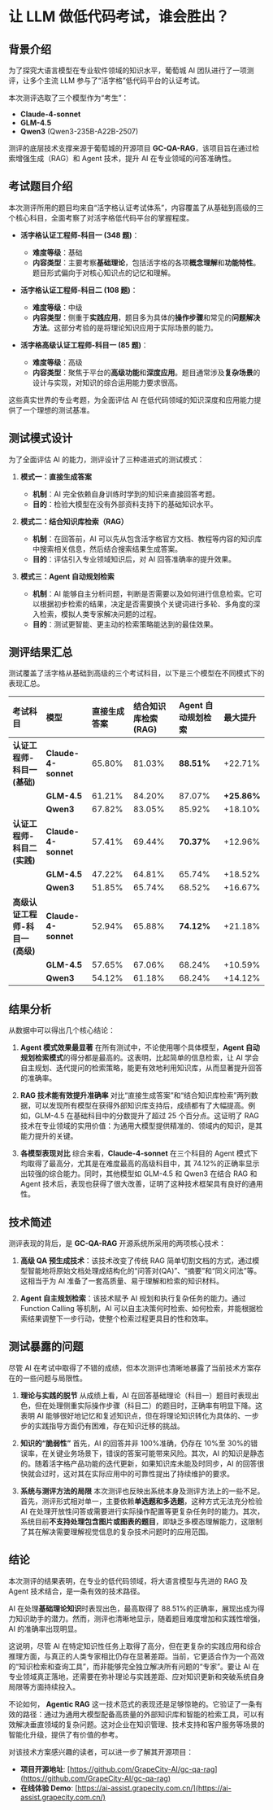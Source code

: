 # 让 LLM 做低代码考试，谁会胜出？

## 背景介绍

为了探究大语言模型在专业软件领域的知识水平，葡萄城 AI 团队进行了一项测评，让多个主流 LLM 参与了“活字格”低代码平台的认证考试。

本次测评选取了三个模型作为“考生”：

-   **Claude-4-sonnet**
-   **GLM-4.5**
-   **Qwen3** (Qwen3-235B-A22B-2507)

测评的底层技术支撑来源于葡萄城的开源项目 **GC-QA-RAG**，该项目旨在通过检索增强生成（RAG）和 Agent 技术，提升 AI 在专业领域的问答准确性。

## 考试题目介绍

本次测评所用的题目均来自“活字格认证考试体系”，内容覆盖了从基础到高级的三个核心科目，全面考察了对活字格低代码平台的掌握程度。

-   **活字格认证工程师-科目一 (348 题)**：

    -   **难度等级**：基础
    -   **内容类型**：主要考察**基础理论**，包括活字格的各项**概念理解**和**功能特性**。题目形式偏向于对核心知识点的记忆和理解。

-   **活字格认证工程师-科目二 (108 题)**：

    -   **难度等级**：中级
    -   **内容类型**：侧重于**实践应用**，题目多为具体的**操作步骤**和常见的**问题解决方法**。这部分考验的是将理论知识应用于实际场景的能力。

-   **活字格高级认证工程师-科目一 (85 题)**：
    -   **难度等级**：高级
    -   **内容类型**：聚焦于平台的**高级功能**和**深度应用**。题目通常涉及**复杂场景**的设计与实现，对知识的综合运用能力要求很高。

这些真实世界的专业考题，为全面评估 AI 在低代码领域的知识深度和应用能力提供了一个理想的测试基准。

## 测试模式设计

为了全面评估 AI 的能力，测评设计了三种递进式的测试模式：

1.  **模式一：直接生成答案**

    -   **机制**：AI 完全依赖自身训练时学到的知识来直接回答考题。
    -   **目的**：检验大模型在没有外部资料支持下的基础知识水平。

2.  **模式二：结合知识库检索（RAG）**

    -   **机制**：在回答前，AI 可以先从包含活字格官方文档、教程等内容的知识库中搜索相关信息，然后结合搜索结果生成答案。
    -   **目的**：评估引入专业领域知识后，对 AI 回答准确率的提升效果。

3.  **模式三：Agent 自动规划检索**
    -   **机制**：AI 能够自主分析问题，判断是否需要以及如何进行信息检索。它可以根据初步检索的结果，决定是否需要换个关键词进行多轮、多角度的深入检索，模拟人类专家解决问题的过程。
    -   **目的**：测试更智能、更主动的检索策略能达到的最佳效果。

## 测评结果汇总

测试覆盖了活字格从基础到高级的三个考试科目，以下是三个模型在不同模式下的表现汇总。

| 考试科目                         | 模型                | 直接生成答案 | 结合知识库检索 (RAG) | Agent 自动规划检索 | **最大提升** |
| :------------------------------- | :------------------ | :----------- | :------------------- | :----------------- | :----------- |
| **认证工程师-科目一 (基础)**     | **Claude-4-sonnet** | 65.80%       | 81.03%               | **88.51%**         | +22.71%      |
|                                  | **GLM-4.5**         | 61.21%       | 84.20%               | 87.07%             | **+25.86%**  |
|                                  | **Qwen3**           | 67.82%       | 83.05%               | 85.92%             | +18.10%      |
| **认证工程师-科目二 (实践)**     | **Claude-4-sonnet** | 57.41%       | 69.44%               | **70.37%**         | +12.96%      |
|                                  | **GLM-4.5**         | 47.22%       | 64.81%               | 65.74%             | +18.52%      |
|                                  | **Qwen3**           | 51.85%       | 65.74%               | 68.52%             | +16.67%      |
| **高级认证工程师-科目一 (高级)** | **Claude-4-sonnet** | 52.94%       | 65.88%               | **74.12%**         | +21.18%      |
|                                  | **GLM-4.5**         | 57.65%       | 67.06%               | 68.24%             | +10.59%      |
|                                  | **Qwen3**           | 54.12%       | 61.18%               | 68.24%             | +14.12%      |

## 结果分析

从数据中可以得出几个核心结论：

1.  **Agent 模式效果最显著**
    在所有测试中，不论使用哪个具体模型，**Agent 自动规划检索模式**的得分都是最高的。这表明，比起简单的信息检索，让 AI 学会自主规划、迭代提问的检索策略，能更有效地利用知识库，从而显著提升回答的准确率。

2.  **RAG 技术能有效提升准确率**
    对比“直接生成答案”和“结合知识库检索”两列数据，可以发现所有模型在获得外部知识库支持后，成绩都有了大幅提高。例如，GLM-4.5 在基础科目中的分数提升了超过 25 个百分点。这证明了 RAG 技术在专业领域的实用价值：为通用大模型提供精准的、领域内的知识，是其能力提升的关键。

3.  **各模型表现对比**
    综合来看，**Claude-4-sonnet** 在三个科目的 Agent 模式下均取得了最高分，尤其是在难度最高的高级科目中，其 74.12%的正确率显示出较强的综合能力。同时，其他模型如 GLM-4.5 和 Qwen3 在结合 RAG 和 Agent 技术后，表现也获得了很大改善，证明了这种技术框架具有良好的通用性。

## 技术简述

测评表现的背后，是 **GC-QA-RAG** 开源系统所采用的两项核心技术：

1.  **高级 QA 预生成技术**：该技术改变了传统 RAG 简单切割文档的方式，通过模型智能地将原始文档处理成结构化的“问答对(QA)”、“摘要”和“同义问法”等。这相当于为 AI 准备了一套高质量、易于理解和检索的知识材料。

2.  **Agent 自主规划检索**：该技术赋予 AI 规划和执行复杂任务的能力。通过 Function Calling 等机制，AI 可以自主决策何时检索、如何检索，并能根据检索结果调整下一步行动，使整个检索过程更具目的性和效率。

## 测试暴露的问题

尽管 AI 在考试中取得了不错的成绩，但本次测评也清晰地暴露了当前技术方案存在的一些问题与局限性。

1.  **理论与实践的脱节**
    从成绩上看，AI 在回答基础理论（科目一）题目时表现出色，但在处理侧重实际操作步骤（科目二）的题目时，正确率有明显下降。这表明 AI 能够很好地记忆和复述知识点，但在将理论知识转化为具体的、一步步的实践指导方面仍有困难，存在知识迁移的挑战。

2.  **知识的“脆弱性”**
    首先，AI 的回答并非 100%准确，仍存在 10%至 30%的错误率，在关键业务场景下，错误的答案可能带来风险。其次，AI 的知识是静态的。随着活字格产品功能的迭代更新，如果知识库未能及时同步，AI 的回答很快就会过时，这对其在实际应用中的可靠性提出了持续维护的要求。

3.  **系统与测评方法的局限**
    本次测评也反映出系统本身及测评方法上的一些不足。首先，测评形式相对单一，主要依赖**单选题和多选题**，这种方式无法充分检验 AI 在处理开放性问答或需要进行实际操作配置等更复杂任务时的能力。其次，系统目前**不支持处理包含图片或图表的题目**，即缺乏多模态理解能力，这限制了其在解决需要理解视觉信息的复杂技术问题时的应用范围。

## 结论

本次测评的结果表明，在专业的低代码领域，将大语言模型与先进的 RAG 及 Agent 技术结合，是一条有效的技术路径。

AI 在处理**基础理论知识**时表现出色，最高取得了 88.51%的正确率，展现出成为得力知识助手的潜力。然而，测评也清晰地显示，随着题目难度增加和实践性增强，AI 的准确率出现明显。

这说明，尽管 AI 在特定知识性任务上取得了高分，但在更复杂的实践应用和综合推理方面，与真正的人类专家相比仍存在显著差距。当前，它更适合作为一个高效的“知识检索和查询工具”，而非能够完全独立解决所有问题的“专家”。要让 AI 在专业领域真正落地，还需要在弥补理论与实践差距、应对知识更新和突破系统自身局限等方面持续投入。

不论如何， **Agentic RAG** 这一技术范式的表现还是足够惊艳的。它验证了一条有效的路径：通过为通用大模型配备高质量的外部知识库和智能的检索工具，可以有效解决垂直领域的复杂问题。这对企业在知识管理、技术支持和客户服务等场景的智能化升级，提供了有价值的参考。

对该技术方案感兴趣的读者，可以进一步了解其开源项目：

-   **项目开源地址**: [https://github.com/GrapeCity-AI/gc-qa-rag](https://github.com/GrapeCity-AI/gc-qa-rag)
-   **在线体验 Demo**: [https://ai-assist.grapecity.com.cn/](https://ai-assist.grapecity.com.cn/)

